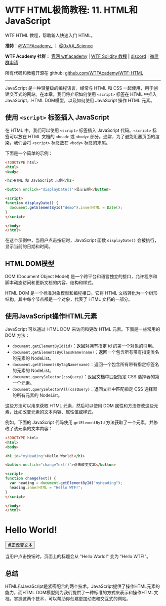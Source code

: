# WTF HTML极简教程: 11. HTML和JavaScript

WTF HTML 教程，帮助新人快速入门 HTML。

**推特**：[@WTFAcademy_](https://twitter.com/WTFAcademy_) ｜ [@0xAA_Science](https://twitter.com/0xAA_Science)

**WTF Academy 社群：** [官网 wtf.academy](https://wtf.academy) | [WTF Solidity 教程](https://github.com/AmazingAng/WTFSolidity) | [discord](https://discord.wtf.academy) | [微信群申请](https://docs.google.com/forms/d/e/1FAIpQLSe4KGT8Sh6sJ7hedQRuIYirOoZK_85miz3dw7vA1-YjodgJ-A/viewform?usp=sf_link)

所有代码和教程开源在 github: [github.com/WTFAcademy/WTF-HTML](https://github.com/WTFAcademy/WTF-HTML)

---

JavaScript 是一种轻量级的编程语言，经常与 HTML 和 CSS 一起使用，用于创建交互式的网站。在本章，我们将介绍如何使用 `<script>` 标签在 HTML 中插入 JavaScript，HTML DOM模型，以及如何使用 JavaScript 操作 HTML 元素。

## 使用 `<script>` 标签插入 JavaScript

在 HTML 中，我们可以使用 `<script>` 标签插入 JavaScript 代码。`<script>` 标签可以放在 HTML 文档的 `<head>` 或 `<body>` 部分。通常，为了避免阻塞页面的渲染，我们会将 `<script>` 标签放在 `<body>` 标签的末尾。

下面是一个简单的示例：

```html
<!DOCTYPE html>
<html>
<body>

<h2>HTML 和 JavaScript 示例</h2>

<button onclick="displayDate()">显示日期</button>

<script>
function displayDate() {
  document.getElementById("demo").innerHTML = Date();
}
</script>

</body>
</html>
```

在这个示例中，当用户点击按钮时，JavaScript 函数 `displayDate()` 会被执行，显示当前的日期和时间。

## HTML DOM模型

DOM (Document Object Model) 是一个跨平台和语言独立的接口，允许程序和脚本动态访问和更新文档的内容、结构和样式。

HTML DOM 是一个标准对象模型和编程接口。它将 HTML 文档转化为一个树形结构，其中每个节点都是一个对象，代表了 HTML 文档的一部分。

## 使用JavaScript操作HTML元素

JavaScript 可以通过 HTML DOM 来访问和更改 HTML 元素。下面是一些常用的 DOM 方法：

- `document.getElementById(id)`：返回对拥有指定 id 的第一个对象的引用。
- `document.getElementsByClassName(name)`：返回一个包含所有带有指定类名的元素的 NodeList。
- `document.getElementsByTagName(name)`：返回一个包含所有带有指定标签名的元素的 NodeList。
- `document.querySelector(cssQuery)`：返回文档中匹配指定 CSS 选择器的第一个元素。
- `document.querySelectorAll(cssQuery)`：返回文档中匹配指定 CSS 选择器的所有元素的 NodeList。

这些方法可以用来获取 HTML 元素，然后可以使用 DOM 属性和方法修改这些元素，比如改变元素的文本内容、属性值或样式。

例如，下面的 JavaScript 代码使用 `getElementById` 方法获取了一个元素，并修改了该元素的文本内容：

```html
<!DOCTYPE html>
<html>
<body>

<h1 id="myHeading">Hello World!</h1>

<button onclick="changeText()">点击改变文本</button>

<script>
function changeText() {
  var heading = document.getElementById("myHeading");
  heading.innerHTML = "Hello WTF!";
}
</script>

</body>
</html>
```

<body>

<h1 id="myHeading">Hello World!</h1>

<button onclick="changeText()">点击改变文本</button>

<script>
function changeText() {
  var heading = document.getElementById("myHeading");
  heading.innerHTML = "Hello WTF!";
}
</script>

</body>

当用户点击按钮时，页面上的标题会从 "Hello World!" 变为 "Hello WTF!"。

## 总结

HTML和JavaScript是紧密配合的两个技术，JavaScript提供了操作HTML元素的能力，而HTML DOM模型则为我们提供了一种标准的方式来表示和操作HTML文档。掌握这两个技术，可以帮助你创建更加动态和交互式的网站。